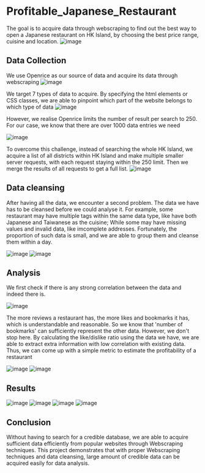 # Profitable_Japanese_Restaurant
The goal is to acquire data through webscraping to find out the best way to open a Japanese restaurant on HK Island, by choosing the best price range, cuisine and location.
![image](https://user-images.githubusercontent.com/80243823/117673469-67a9c480-b1dd-11eb-8c7d-b8f7ee6ba48e.png)

## **Data Collection**
We use Openrice as our source of data and acquire its data through webscraping
![image](https://user-images.githubusercontent.com/80243823/117673764-a50e5200-b1dd-11eb-9f5b-f631a8b222d2.png)

We target 7 types of data to acquire. By specifying the html elements or CSS classes, we are able to pinpoint which part of the website belongs to which type of data
![image](https://user-images.githubusercontent.com/80243823/117673996-e3a40c80-b1dd-11eb-9863-ec06dcdca356.png)

However, we realise Openrice limits the number of result per search to 250. For our case, we know that there are over 1000 data entries we need

![image](https://user-images.githubusercontent.com/80243823/117675141-e6533180-b1de-11eb-9a8a-604a9a6a2826.png)

To overcome this challenge, instead of searching the whole HK Island, we acquire a list of all districts within HK Island and make multiple smaller server requests, with each request staying within the 250 limit. Then we merge the results of all requests to get a full list.
![image](https://user-images.githubusercontent.com/80243823/117676005-b5bfc780-b1df-11eb-99bc-4aac37a0b359.png)

## **Data cleansing**
After having all the data, we encounter a second problem. The data we have has to be cleansed before we could analyse it.
For example, some restaurant may have multiple tags within the same data type, like have both Japanese and Taiwanese as the cuisine; While some may have missing values and invalid data, like imcomplete addresses.
Fortunately, the proportion of such data is small, and we are able to group them and cleanse them within a day.

![image](https://user-images.githubusercontent.com/80243823/117677184-cde41680-b1e0-11eb-9f0d-df8d1c64e8ad.png)
![image](https://user-images.githubusercontent.com/80243823/117677268-e3f1d700-b1e0-11eb-91c4-54895099f6a4.png)

## **Analysis**
We first check if there is any strong correlation between the data and indeed there is. 

![image](https://user-images.githubusercontent.com/80243823/117679439-dccbc880-b1e2-11eb-9d6d-a6e7ba31ae10.png)

The more reviews a restaurant has, the more likes and bookmarks it has, which is understandable and reasonable. So we know that 'number of bookmarks' can sufficiently represent the other data. However, we don't stop here. By calculating the like/dislike ratio using the data we have, we are able to extract extra information with low correlation with existing data.
Thus, we can come up with a simple metric to estimate the profitability of a restaurant

![image](https://user-images.githubusercontent.com/80243823/117680270-94f97100-b1e3-11eb-853e-519bf3fd4252.png)
![image](https://user-images.githubusercontent.com/80243823/117680312-9fb40600-b1e3-11eb-9daf-6b959360644f.png)

## **Results**

![image](https://user-images.githubusercontent.com/80243823/117680881-2963d380-b1e4-11eb-915e-49ab979c1e19.png)
![image](https://user-images.githubusercontent.com/80243823/117681119-5b753580-b1e4-11eb-98da-a90ff3da2331.png)
![image](https://user-images.githubusercontent.com/80243823/117681222-7647aa00-b1e4-11eb-8b6c-a378486c328d.png)
![image](https://user-images.githubusercontent.com/80243823/117681273-86f82000-b1e4-11eb-914a-900bdaee4549.png)


## **Conclusion**
Without having to search for a credible database, we are able to acquire sufficient data efficiently from popular websites through Webscraping techniques. This project demonstrates that with proper Webscraping techniques and data cleansing, large amount of credible data can be acquired easily for data analysis.
